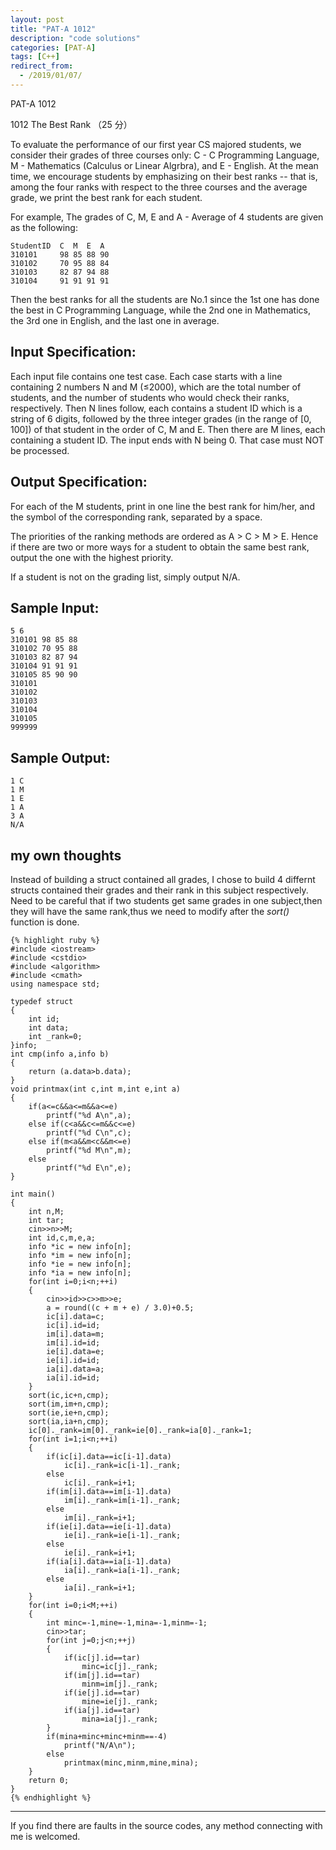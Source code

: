 ```yaml
---
layout: post
title: "PAT-A 1012"
description: "code solutions"
categories: [PAT-A]
tags: [C++]
redirect_from:
  - /2019/01/07/
---
```

PAT-A 1012

1012 The Best Rank （25 分）

To evaluate the performance of our first year CS majored students, we consider their grades of three courses only: C - C Programming Language, M - Mathematics (Calculus or Linear Algrbra), and E - English. At the mean time, we encourage students by emphasizing on their best ranks -- that is, among the four ranks with respect to the three courses and the average grade, we print the best rank for each student.

For example, The grades of C, M, E and A - Average of 4 students are given as the following:

    StudentID  C  M  E  A
    310101     98 85 88 90
    310102     70 95 88 84
    310103     82 87 94 88
    310104     91 91 91 91

Then the best ranks for all the students are No.1 since the 1st one has done the best in C Programming Language, while the 2nd one in Mathematics, the 3rd one in English, and the last one in average.

## Input Specification:

Each input file contains one test case. Each case starts with a line containing 2 numbers N and M (≤2000), which are the total number of students, and the number of students who would check their ranks, respectively. Then N lines follow, each contains a student ID which is a string of 6 digits, followed by the three integer grades (in the range of [0, 100]) of that student in the order of C, M and E. Then there are M lines, each containing a student ID.
The input ends with N being 0. That case must NOT be processed.
    
## Output Specification:

For each of the M students, print in one line the best rank for him/her, and the symbol of the corresponding rank, separated by a space.

The priorities of the ranking methods are ordered as A > C > M > E. Hence if there are two or more ways for a student to obtain the same best rank, output the one with the highest priority.

If a student is not on the grading list, simply output N/A.

## Sample Input:

    5 6
    310101 98 85 88
    310102 70 95 88
    310103 82 87 94
    310104 91 91 91
    310105 85 90 90
    310101
    310102
    310103
    310104
    310105
    999999
    
## Sample Output:
    
    1 C
    1 M
    1 E
    1 A
    3 A
    N/A
    
## my own thoughts
  Instead of building a struct contained all grades, I chose to build 4 differnt structs contained their grades and their rank in this subject respectively.
  Need to be careful that if two students get same grades in one subject,then they will have the same rank,thus we need to modify after the _sort()_ function is done.
  
    {% highlight ruby %}
    #include <iostream>
    #include <cstdio>
    #include <algorithm>
    #include <cmath>
    using namespace std;

    typedef struct
    {
        int id;
        int data;
        int _rank=0;
    }info;
    int cmp(info a,info b)
    {
        return (a.data>b.data);
    }
    void printmax(int c,int m,int e,int a)
    {
        if(a<=c&&a<=m&&a<=e)
            printf("%d A\n",a);
        else if(c<a&&c<=m&&c<=e)
            printf("%d C\n",c);
        else if(m<a&&m<c&&m<=e)
            printf("%d M\n",m);
        else
            printf("%d E\n",e);
    }

    int main()
    {
        int n,M;
        int tar;
        cin>>n>>M;
        int id,c,m,e,a;
        info *ic = new info[n];
        info *im = new info[n];
        info *ie = new info[n];
        info *ia = new info[n];
        for(int i=0;i<n;++i)
        {
            cin>>id>>c>>m>>e;
            a = round((c + m + e) / 3.0)+0.5;
            ic[i].data=c;
            ic[i].id=id;
            im[i].data=m;
            im[i].id=id;
            ie[i].data=e;
            ie[i].id=id;
            ia[i].data=a;
            ia[i].id=id;
        }
        sort(ic,ic+n,cmp);
        sort(im,im+n,cmp);
        sort(ie,ie+n,cmp);
        sort(ia,ia+n,cmp);
        ic[0]._rank=im[0]._rank=ie[0]._rank=ia[0]._rank=1;
        for(int i=1;i<n;++i)
        {
            if(ic[i].data==ic[i-1].data)
                ic[i]._rank=ic[i-1]._rank;
            else
                ic[i]._rank=i+1;
            if(im[i].data==im[i-1].data)
                im[i]._rank=im[i-1]._rank;
            else
                im[i]._rank=i+1;
            if(ie[i].data==ie[i-1].data)
                ie[i]._rank=ie[i-1]._rank;
            else
                ie[i]._rank=i+1;
            if(ia[i].data==ia[i-1].data)
                ia[i]._rank=ia[i-1]._rank;
            else
                ia[i]._rank=i+1;
        }
        for(int i=0;i<M;++i)
        {
            int minc=-1,mine=-1,mina=-1,minm=-1;
            cin>>tar;
            for(int j=0;j<n;++j)
            {
                if(ic[j].id==tar)
                    minc=ic[j]._rank;
                if(im[j].id==tar)
                    minm=im[j]._rank;
                if(ie[j].id==tar)
                    mine=ie[j]._rank;
                if(ia[j].id==tar)
                    mina=ia[j]._rank;
            }
            if(mina+minc+minc+minm==-4)
                printf("N/A\n");
            else
                printmax(minc,minm,mine,mina);
        }
        return 0;
    }
    {% endhighlight %}
  
---
  If you find there are faults in the source codes, any method connecting with me is welcomed.
